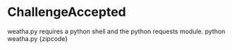 # ChallengeAccepted
weatha.py requires a python shell and the python requests module.
  python weatha.py {zipcode}
